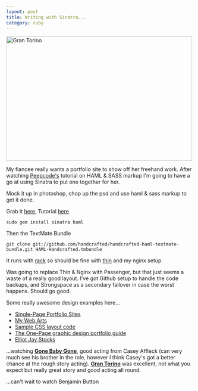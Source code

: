 ```yaml
---
layout: post
title: Writing with Sinatra...
category: ruby
---
```


<a href="http://www.flickr.com/photos/indieflickr/3254406444/" title="Gran Torino by John Griffiths, on Flickr"><img src="http://farm4.static.flickr.com/3380/3254406444_6b838cf1f5.jpg" width="500" height="334" alt="Gran Torino" /></a>

My fiancee really wants a portfolio site to show off her freehand work.  After watching [Peepcode's](https://peepcode.com/products/haml-and-sass) tutorial on HAML & SASS markup I'm going to have a go at using Sinatra to put one together for her.

Mock it up in photoshop, chop up the psd and use haml & sass markup to get it done.

Grab it [here](http://github.com/sinatra/sinatra/tree/master), Tutorial [here](http://www.sinatrarb.com/intro.html)

    sudo gem install sinatra haml

Then the TextMate Bundle

    git clone git://github.com/handcrafted/handcrafted-haml-textmate-bundle.git HAML-Handcrafted.tmbundle

It runs with [rack](http://www.gittr.com/index.php/archive/deploying-sinatra-via-thin-and-lighttpd/) so should be fine with [thin](http://code.macournoyer.com/thin/usage/) and my nginx setup.

Was going to replace Thin & Nginx with Passenger, but that just seems a waste of a really good layout.  I've got Github setup to handle the code backups, and Strongspace as a secondary failover in case the worst happens.  Should go good.

Some really awesome design examples here...

* [Single-Page Portfolio Sites](http://www.webdesignerwall.com/trends/single-page-portfolio-sites/)
* [My Web Arts](http://www.mywebarts.com/)
* [Sample CSS layout code](http://www.maxdesign.com.au/presentation/page_layouts/)
* [The One-Page graphic design portfolio guide](http://www.youthedesigner.com/2008/01/31/the-one-page-graphic-design-portfolio-guide/)
* [Elliot Jay Stocks](http://elliotjaystocks.com/blog/)

...watching **[Gone Baby Gone](http://www.imdb.com/title/tt0452623/)**, good acting from Casey Affleck (can very much see his brother in the role, however I think Casey's got a better chance at the rough story acting).  **[Gran Torino](http://www.imdb.com/title/tt1205489/)** was excellent, not what you expect but really great story and good acting all round.

...can't wait to watch Benjamin Button
